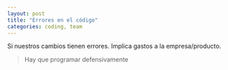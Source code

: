 ```yaml
---
layout: post
title: "Errores en el código"
categories: coding, team
---
```


Si nuestros cambios tienen errores<!--more-->. Implica gastos a la empresa/producto.

> Hay que programar defensivamente